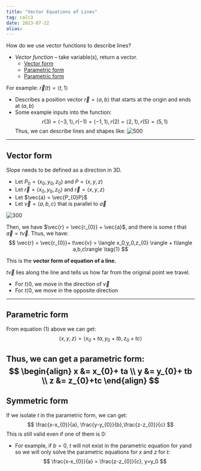 ```yaml
---
title: "Vector Equations of Lines"
tag: calc3
date: 2023-07-22
alias:
---
```


How do we use vector functions to describe lines?
- *Vector function* – take variable(s), return a vector.
	- [Vector form](Calculus/Vector%20Equations%20of%20Lines.md#Vector%20form)
	- [Parametric form](Calculus/Vector%20Equations%20of%20Lines.md#Parametric%20form)
	- [Parametric form](Calculus/Vector%20Equations%20of%20Lines.md#Parametric%20form)


For example: $\vec{r}(t) = \langle t,1 \rangle$
- Describes a position vector $\vec{r} = \langle a,b\rangle$ that starts at the origin and ends at $(a,b)$
- Some example inputs into the function: $$r(3) = \langle -3,1\rangle, r(-1) = \langle -1,1\rangle, r(2) = \langle 2,1\rangle, r(5)=\langle 5,1\rangle$$
Thus, we can describe lines and shapes like:
![500](Calculus/attachments/vector%20functions.png)

---
## Vector form
Slope needs to be defined as a direction in 3D.

- Let $P_{0} = (x_{0}, y_{0}, z_{0})$ and $P=(x,y,z)$
- Let $\vec{r}=\langle x_{0}, y_{0}, z_{0} \rangle$ and $\vec{r} = \langle x,y,z \rangle$
- Let $\vec{a} = \vec{P_{0}P}$
- Let $\vec{v} = \langle a,b,c\rangle$ that is parallel to $\vec{a}$

![300](Calculus/attachments/Pasted%20image%2020230730004200.png)

Then, we have $\vec{r} = \vec{r_{0}} + \vec{a}$, and there is some $t$ that $\vec{a} = t\vec{v}$.
Thus, we have:
$$
\vec{r} = \vec{r_{0}}+ t\vec{v} = \langle x_0,y_0,z_{0} \rangle + t\langle a,b,c\rangle \tag{1}
$$

This is the **vector form of equation of a line.**

$t\vec{v}$ lies along the line and tells us how far from the original point we travel.
- For $t \rangle 0$, we move in the direction of $\vec{v}$
- For $t\langle0$, we move in the opposite direction

---
## Parametric form
From equation $(1)$ above we can get: 
$$
\langle x,y,z\rangle = \langle x_{0}+ ta, y_{0}+tb, z_{0}+tc\rangle
$$

Thus, we can get a **parametric form**:
$$
\begin{align}
x &= x_{0}+ ta \\
y &= y_{0}+ tb \\
z &= z_{0}+tc
\end{align}
$$
---
## Symmetric form
If we isolate $t$ in the parametric form, we can get:
$$
\frac{x-x_{0}}{a}, \frac{y-y_{0}}{b},\frac{z-z_{0}}{c}
$$
This is still valid even if one of them is $0$:
- For example, if $b=0$,  $t$ will not exist in the parametric equation for $y$and so we will only solve the parametric equations for $x$ and $z$ for $t$: 
$$
\frac{x-x_{0}}{a} = \frac{z-z_{0}}{c}, y=y_0
$$
